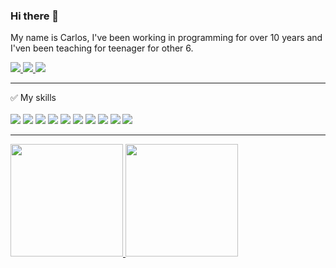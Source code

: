 ### Hi there 👋
My name is Carlos, I've been working in programming for over 10 years and I'ven been teaching for teenager for other 6.

<a href="mailto:carlos.oe.cc@gmail.com">
<img src="https://img.shields.io/badge/Gmail-D14836?style=for-the-badge&logo=gmail&logoColor=white"/>
</a>

<a href="https://www.linkedin.com/in/carlos-sousa-793b4526/">
<img src="https://img.shields.io/badge/LinkedIn-0077B5?style=for-the-badge&logo=linkedin&logoColor=white"/>
</a>

<a href="https://www.instagram.com/kcarw/">
<img src="https://img.shields.io/badge/Instagram-E4405F?style=for-the-badge&logo=instagram&logoColor=white" />
</a>

<hr />
✅ My skills <br /> <br />

<span>
<img src="https://img.shields.io/badge/JavaScript-323330?style=for-the-badge&logo=javascript&logoColor=F7DF1E" />
</span>
<span>
  <img src="https://img.shields.io/badge/TypeScript-007ACC?style=for-the-badge&logo=typescript&logoColor=white" />
</span>
<span>
  <img src="https://img.shields.io/badge/Python-14354C?style=for-the-badge&logo=python&logoColor=white" />
</span>
<span>
  <img src="https://img.shields.io/badge/Java-ED8B00?style=for-the-badge&logo=openjdk&logoColor=white" />
</span>
<span>
<img src="https://img.shields.io/badge/Django-092E20?style=for-the-badge&logo=django&logoColor=white" />  
</span>
<span>
<img src="https://img.shields.io/badge/django%20rest-ff1709?style=for-the-badge&logo=django&logoColor=white" />  
</span>
<span>
<img src="https://img.shields.io/badge/Docker-2CA5E0?style=for-the-badge&logo=docker&logoColor=white" />  
</span>
<span>
<img src="https://img.shields.io/badge/Amazon_AWS-FF9900?style=for-the-badge&logo=amazonaws&logoColor=white" />  
</span>
<span>
<img src="https://img.shields.io/badge/Cloudflare-F38020?style=for-the-badge&logo=Cloudflare&logoColor=white" />  
</span>
<span>
<img src="https://img.shields.io/badge/Render-46E3B7?style=for-the-badge&logo=render&logoColor=white" />  
</span>

<hr />
<div>
<a href="https://github.com/kcarww">
<img loading="lazy" height="180em" src="https://github-readme-stats.vercel.app/api/top-langs/?username=kcarww&layout=compact&langs_count=7&theme=dracula"/>
  <img loading="lazy" height="180em" src="https://github-readme-stats.vercel.app/api?username=kcarww&show_icons=true&theme=dracula&include_all_commits=true&count_private=true"/>

</div>


<!--
**kcarww/kcarww** is a ✨ _special_ ✨ repository because its `README.md` (this file) appears on your GitHub profile.

Here are some ideas to get you started:

- 🔭 I’m currently working on ...
- 🌱 I’m currently learning ...
- 👯 I’m looking to collaborate on ...
- 🤔 I’m looking for help with ...
- 💬 Ask me about ...
- 📫 How to reach me: ...
- 😄 Pronouns: ...
- ⚡ Fun fact: ...
-->
